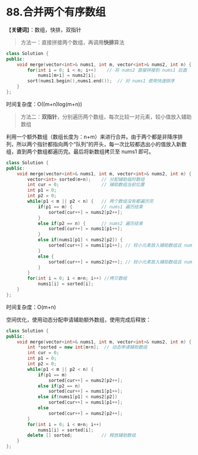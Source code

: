 # 88.合并两个有序数组

【**关键词**】：数组，快排，双指针



> 方法一：直接拼接两个数组，再调用**快排**算法

```c++
class Solution {
public:
    void merge(vector<int>& nums1, int m, vector<int>& nums2, int n) {
     	for(int i = 0; i < n; i++)    // 将 nums2 直接拼接到 nums1 后面
            nums1[m+i] = nums2[i];
        sort(nums1.begin(),nums1.end());  // 对 nums1 使用快速排序
    }
};
```

时间复杂度：O((m+n)log(m+n))



> 方法二：**双指针**，分别遍历两个数组，每次比较一对元素，较小值放入辅助数组

利用一个额外数组（数组长度为：n+m）来进行合并。由于两个都是非降序排列，所以两个指针都指向两个“队列”的开头，每一次比较都选出小的值放入新数组，直到两个数组都遍历完。最后将新数组拷贝至 nums1 即可。

```c++
class Solution {
public:
    void merge(vector<int>& nums1, int m, vector<int>& nums2, int n) {
     	vector<int> sorted(m+n);    // 分配辅助临时数组
        int cur = 0;                // 辅助数组当前位置 
        int p1 = 0;
        int p2 = 0;
        while(p1 < m || p2 < n) {   // 两个数组没有都遍历完
            if(p1 == m) {           // nums1 遍历结束
                sorted[cur++] = nums2[p2++];
            }
            else if(p2 == n) {      // nums2 遍历结束
                sorted[cur++] = nums1[p1++];
            }
            else if(nums1[p1] < nums2[p2]) {
                sorted[cur++] = nums1[p1++]; // 较小元素放入辅助数组且 nums1 向后遍历
            }   
            else {
                sorted[cur++] = nums2[p2++]; // 较小元素放入辅助数组且 nums2 向后遍历
            }
        }
        for(int i = 0; i < m+n; i++) //拷贝数组
            nums1[i] = sorted[i];
    }
};
```

时间复杂度：O(m+n)



空间优化，使用动态分配申请辅助额外数组，使用完成后释放：
```c++
class Solution {
public:
    void merge(vector<int>& nums1, int m, vector<int>& nums2, int n) {
        int *sorted = new int[m+n];  // 动态申请辅助数组
        int cur = 0;
        int p1 = 0;
        int p2 = 0;
        while(p1 < m || p2 < n) {
            if(p1 == m)
                sorted[cur++] = nums2[p2++];
            else if(p2 == n)
                sorted[cur++] = nums1[p1++];
            else if(nums1[p1] < nums2[p2])
                sorted[cur++] = nums1[p1++];
            else
                sorted[cur++] = nums2[p2++];
        }
        for(int i = 0; i < m+n; i++)
            nums1[i] = sorted[i];
        delete [] sorted;           // 释放辅助数组
    }
};
```
